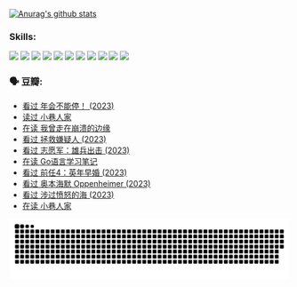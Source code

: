 
[![Anurag's github stats](https://github-readme-stats.vercel.app/api?username=w940853815)](https://github.com/anuraghazra/github-readme-stats)

### Skills:

<code><img height="32" src="https://cdn.jsdelivr.net/npm/simple-icons@v5/icons/python.svg"></code>
<code><img height="32" src="https://cdn.jsdelivr.net/npm/simple-icons@v5/icons/javascript.svg"></code>
<code><img height="32" src="https://cdn.jsdelivr.net/npm/simple-icons@v5/icons/django.svg"></code>
<code><img height="32" src="https://cdn.jsdelivr.net/npm/simple-icons@v5/icons/flask.svg"></code>
<code><img height="32" src="https://cdn.jsdelivr.net/npm/simple-icons@v5/icons/vuetify.svg"></code>
<code><img height="32" src="https://cdn.jsdelivr.net/npm/simple-icons@v5/icons/git.svg"></code>
<code><img height="32" src="https://cdn.jsdelivr.net/npm/simple-icons@v5/icons/docker.svg"></code>
<code><img height="32" src="https://cdn.jsdelivr.net/npm/simple-icons@v5/icons/postgresql.svg"></code>
<code><img height="32" src="https://cdn.jsdelivr.net/npm/simple-icons@v5/icons/elasticsearch.svg"></code>
<code><img height="32" src="https://cdn.jsdelivr.net/npm/simple-icons@v5/icons/macos.svg"></code>
<code><img height="32" src="https://cdn.jsdelivr.net/npm/simple-icons@v5/icons/linux.svg"></code>

### 🗣 豆瓣:

<!-- DOUBAN-ACTIVITIES:START -->
- [看过 年会不能停！‎ (2023)](https://www.douban.com/people/136069238/status/4498582002/?_i=05759852)
- [读过 小巷人家](https://www.douban.com/people/136069238/status/4489290935/?_i=05759852)
- [在读 我曾走在崩溃的边缘](https://www.douban.com/people/136069238/status/4489290559/?_i=05759852)
- [看过 拯救嫌疑人‎ (2023)](https://www.douban.com/people/136069238/status/4477421513/?_i=05759852)
- [看过 志愿军：雄兵出击‎ (2023)](https://www.douban.com/people/136069238/status/4465247367/?_i=05759852)
- [在读 Go语言学习笔记](https://www.douban.com/people/136069238/status/4459852901/?_i=05759852)
- [看过 前任4：英年早婚‎ (2023)](https://www.douban.com/people/136069238/status/4458320768/?_i=05759852)
- [看过 奥本海默 Oppenheimer‎ (2023)](https://www.douban.com/people/136069238/status/4454740976/?_i=05759852)
- [看过 涉过愤怒的海‎ (2023)](https://www.douban.com/people/136069238/status/4449502811/?_i=05759852)
- [在读 小巷人家](https://www.douban.com/people/136069238/status/4445749134/?_i=05759852)
<!-- DOUBAN-ACTIVITIES:END -->


![Snake animation](https://raw.githubusercontent.com/w940853815/w940853815/output/github-contribution-grid-snake.svg)

<!--
**w940853815/w940853815** is a ✨ _special_ ✨ repository because its `README.md` (this file) appears on your GitHub profile.

Here are some ideas to get you started:

- 🔭 I’m currently working on ...
- 🌱 I’m currently learning ...
- 👯 I’m looking to collaborate on ...
- 🤔 I’m looking for help with ...
- 💬 Ask me about ...
- 📫 How to reach me: ...
- 😄 Pronouns: ...
- ⚡ Fun fact: ...
-->
